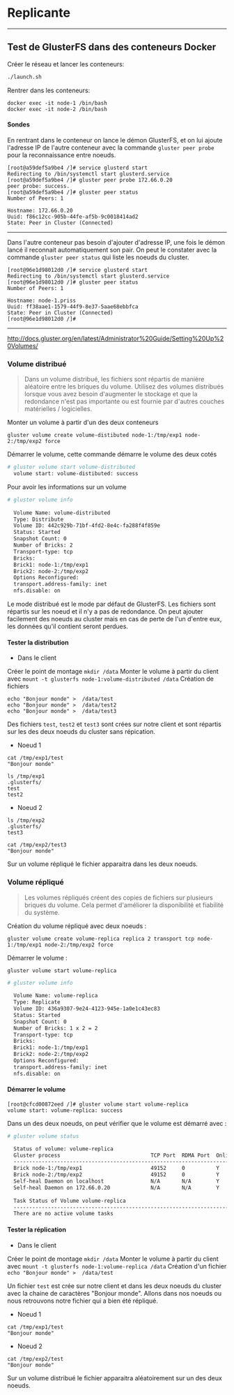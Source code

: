 Replicante
===================

----
## Test de GlusterFS dans des conteneurs Docker

Créer le réseau et lancer les conteneurs:

```bash
./launch.sh 
```

Rentrer dans les conteneurs:

`docker exec -it node-1 /bin/bash`   
`docker exec -it node-2 /bin/bash`


#### Sondes 

En rentrant dans le conteneur on lance le démon GlusterFS, et on lui ajoute l'adresse IP de l'autre conteneur avec la commande `gluster peer probe` pour la reconnaissance entre noeuds.

```
[root@a59def5a9be4 /]# service glusterd start
Redirecting to /bin/systemctl start glusterd.service
[root@a59def5a9be4 /]# gluster peer probe 172.66.0.20
peer probe: success. 
[root@a59def5a9be4 /]# gluster peer status
Number of Peers: 1

Hostname: 172.66.0.20
Uuid: f86c12cc-905b-44fe-af5b-9c0018414ad2
State: Peer in Cluster (Connected)
```

-------

Dans l'autre conteneur pas besoin d'ajouter d'adresse IP, une fois le démon lancé il reconnait automatiquement son pair. On peut le constater avec la commande `gluster peer status` qui liste les noeuds du cluster.

```
[root@96e1d98012d0 /]# service glusterd start
Redirecting to /bin/systemctl start glusterd.service
[root@96e1d98012d0 /]# gluster peer status
Number of Peers: 1

Hostname: node-1.priss
Uuid: ff38aae1-1579-44f9-8e37-5aae68ebbfca
State: Peer in Cluster (Connected)
[root@96e1d98012d0 /]# 
```


-------
http://docs.gluster.org/en/latest/Administrator%20Guide/Setting%20Up%20Volumes/

### Volume distribué

> Dans un volume distribué, les fichiers sont répartis de manière aléatoire entre les briques du volume. 
> Utilisez des volumes distribués lorsque vous avez besoin d'augmenter le stockage et que la redondance n'est pas importante ou est fournie par d'autres couches matérielles / logicielles.

Monter un volume à partir d'un des deux conteneurs

`gluster volume create volume-distibuted node-1:/tmp/exp1 node-2:/tmp/exp2 force`

Démarrer le volume, cette commande démarre le volume des deux cotés 

```bash 
# gluster volume start volume-distributed
  volume start: volume-distibuted: success
```

Pour avoir les informations sur un volume

```bash 
# gluster volume info
 
  Volume Name: volume-distributed
  Type: Distribute
  Volume ID: 442c929b-71bf-4fd2-8e4c-fa288f4f859e
  Status: Started
  Snapshot Count: 0
  Number of Bricks: 2
  Transport-type: tcp
  Bricks:
  Brick1: node-1:/tmp/exp1
  Brick2: node-2:/tmp/exp2
  Options Reconfigured:
  transport.address-family: inet
  nfs.disable: on
```

Le mode distribué est le mode par défaut de GlusterFS. Les fichiers sont répartis sur les noeud et il n'y a pas de redondance. On peut ajouter facilement des noeuds au cluster mais en cas de perte de l'un d'entre eux, les données qu'il contient seront perdues.

#### Tester la distribution 


- Dans le client 

Créer le point de montage `mkdir /data`
Monter le volume à partir du client avec `mount -t glusterfs node-1:volume-distributed /data`
Création de fichiers 

```
echo "Bonjour monde" >  /data/test
echo "Bonjour monde" >  /data/test2
echo "Bonjour monde" >  /data/test3
```

Des fichiers `test`, `test2` et `test3` sont crées sur notre client et sont répartis sur les des deux noeuds du cluster sans répication.

- Noeud 1 

```
cat /tmp/exp1/test
"Bonjour monde"

ls /tmp/exp1
.glusterfs/ 
test        
test2   
```

- Noeud 2

```
ls /tmp/exp2
.glusterfs/ 
test3

cat /tmp/exp2/test3
"Bonjour monde"
```

Sur un volume répliqué le fichier apparaitra dans les deux noeuds.

### Volume répliqué

> Les volumes répliqués créent des copies de fichiers sur plusieurs briques du volume. Cela permet d'améliorer la disponibilité et fiabilité du système.

Création du volume répliqué avec deux noeuds :

`gluster volume create volume-replica replica 2 transport tcp node-1:/tmp/exp1 node-2:/tmp/exp2 force`

Démarrer le volume :

`gluster volume start volume-replica`

 
```bash
# gluster volume info
  
  Volume Name: volume-replica
  Type: Replicate
  Volume ID: 436a9307-9e24-4123-945e-1a0e1c43ec83
  Status: Started
  Snapshot Count: 0
  Number of Bricks: 1 x 2 = 2
  Transport-type: tcp
  Bricks:
  Brick1: node-1:/tmp/exp1
  Brick2: node-2:/tmp/exp2
  Options Reconfigured:
  transport.address-family: inet
  nfs.disable: on
```

#### Démarrer le volume

```
[root@cfcd00872eed /]# gluster volume start volume-replica
volume start: volume-replica: success
```

Dans un des deux noeuds, on peut vérifier que le volume est démarré avec :

```bash
# gluster volume status

  Status of volume: volume-replica
  Gluster process                             TCP Port  RDMA Port  Online  Pid
  ------------------------------------------------------------------------------
  Brick node-1:/tmp/exp1                      49152     0          Y       496  
  Brick node-2:/tmp/exp2                      49152     0          Y       394  
  Self-heal Daemon on localhost               N/A       N/A        Y       517  
  Self-heal Daemon on 172.66.0.20             N/A       N/A        Y       415  
  
  Task Status of Volume volume-replica
  ------------------------------------------------------------------------------
  There are no active volume tasks
``` 


#### Tester la réplication 


- Dans le client 

Créer le point de montage `mkdir /data`
Monter le volume à partir du client avec `mount -t glusterfs node-1:volume-replica /data`
Création d'un fichier `echo "Bonjour monde" >  /data/test`

Un fichier `test` est crée sur notre client et dans les deux noeuds du cluster avec la chaine de caractères "Bonjour monde".
Allons dans nos noeuds ou nous retrouvons notre fichier qui a bien été répliqué.

- Noeud 1 

```
cat /tmp/exp1/test
"Bonjour monde"
```

- Noeud 2

```
cat /tmp/exp2/test
"Bonjour monde"
```

Sur un volume distribué le fichier apparaitra aléatoirement sur un des deux noeuds.
